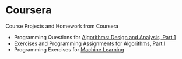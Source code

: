 Coursera
========

Course Projects and Homework from Coursera

* Programming Questions for [Algorithms: Design and Analysis, Part 1](https://class.coursera.org/algo-005)
* Exercises and Programming Assignments for [Algorithms, Part I](https://class.coursera.org/algs4partI-004)
* Programming Exercises for [Machine Learning](https://class.coursera.org/ml-006)